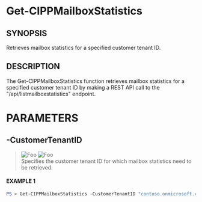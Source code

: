 # Get-CIPPMailboxStatistics
## SYNOPSIS
Retrieves mailbox statistics for a specified customer tenant ID.
## DESCRIPTION
The Get-CIPPMailboxStatistics function retrieves mailbox statistics for a specified customer tenant ID by making a REST API call to the "/api/listmailboxstatistics" endpoint.
# PARAMETERS

## **-CustomerTenantID**
> ![Foo](https://img.shields.io/badge/Type-String-Blue?) ![Foo](https://img.shields.io/badge/Mandatory-TRUE-Red?) \
Specifies the customer tenant ID for which mailbox statistics need to be retrieved.

 #### EXAMPLE 1
```powershell
PS > Get-CIPPMailboxStatistics -CustomerTenantID "contoso.onmicrosoft.com"
```

